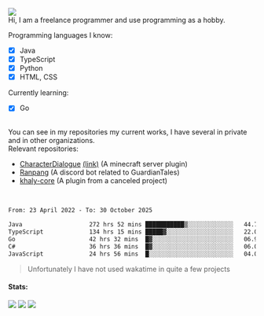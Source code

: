 ![](https://komarev.com/ghpvc/?username=iAtog&color=brightgreen) <br>
Hi, I am a freelance programmer and use programming as a hobby.<br>

Programming languages I know:
- [x] Java
- [x] TypeScript
- [x] Python
- [x] HTML, CSS

Currently learning:
- [x] Go
<br>
You can see in my repositories my current works, I have several in private and in other organizations.<br>
Relevant repositories:<br>

* [CharacterDialogue](https://github.com/iAtog/character-dialogue) [(link)](https://www.spigotmc.org/resources/95868/) (A minecraft server plugin)
* [Ranpang](https://github.com/iAtog/Ranpang) (A discord bot related to GuardianTales)
* [khaly-core](https://github.com/KhalyRPG/rpg) (A plugin from a canceled project)
<br>

<!--START_SECTION:waka-->

```txt
From: 23 April 2022 - To: 30 October 2025

Java                   272 hrs 52 mins ███████████▒░░░░░░░░░░░░░   44.71 %
TypeScript             134 hrs 15 mins █████▓░░░░░░░░░░░░░░░░░░░   22.00 %
Go                     42 hrs 32 mins  █▓░░░░░░░░░░░░░░░░░░░░░░░   06.97 %
C#                     36 hrs 36 mins  █▓░░░░░░░░░░░░░░░░░░░░░░░   06.00 %
JavaScript             24 hrs 56 mins  █░░░░░░░░░░░░░░░░░░░░░░░░   04.09 %
```

<!--END_SECTION:waka-->
> Unfortunately I have not used wakatime in quite a few projects
#### Stats:
![](https://github-profile-summary-cards.vercel.app/api/cards/profile-details?username=iAtog&theme=github_dark)
![](https://github-profile-summary-cards.vercel.app/api/cards/stats?username=iAtog&theme=github_dark)
![](https://github-profile-summary-cards.vercel.app/api/cards/repos-per-language?username=iAtog&theme=github_dark) 
